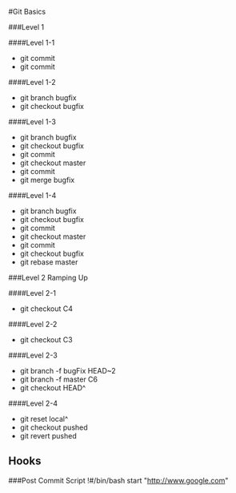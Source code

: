 #Git Basics

###Level 1

####Level 1-1
* git commit
* git commit

####Level 1-2
* git branch bugfix
* git checkout bugfix

####Level 1-3
* git branch bugfix
* git checkout bugfix
* git commit
* git checkout master
* git commit
* git merge bugfix

####Level 1-4
* git branch bugfix
* git checkout bugfix
* git commit
* git checkout master
* git commit
* git checkout bugfix
* git rebase master

###Level 2 Ramping Up

####Level 2-1
* git checkout C4

####Level 2-2
* git checkout C3

####Level 2-3
* git branch -f bugFix HEAD~2
* git branch -f master C6
* git checkout HEAD^

####Level 2-4
* git reset local^
* git checkout pushed
* git revert pushed	

## Hooks
###Post Commit Script
!#/bin/bash
start "http://www.google.com"
